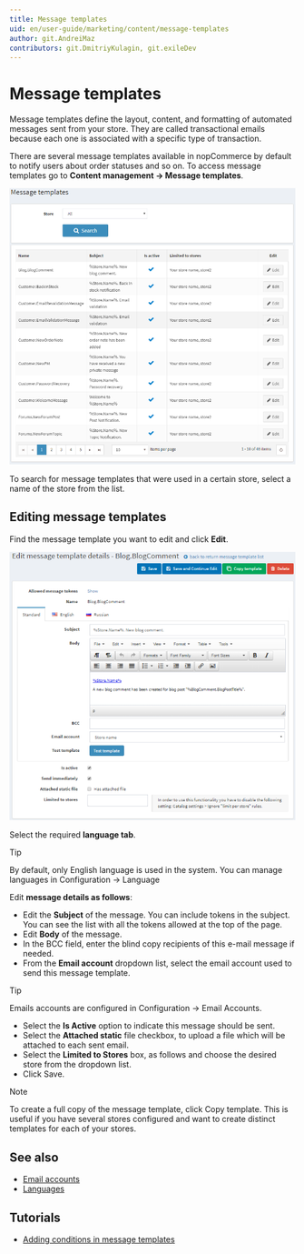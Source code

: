 ```yaml
---
title: Message templates
uid: en/user-guide/marketing/content/message-templates
author: git.AndreiMaz
contributors: git.DmitriyKulagin, git.exileDev
---
```


# Message templates

Message templates define the layout, content, and formatting of automated messages sent from your store. They are called transactional emails because each one is associated with a specific type of transaction.

There are several message templates available in nopCommerce by default to notify users about order statuses and so on. To access message templates go to **Content management → Message templates**.

![MessageTemplate1](_static/message-templates/MessageTemplate1.png)

To search for message templates that were used in a certain store, select a name of the store from the list.

## Editing message templates

Find the message template you want to edit and click **Edit**.

![Editing message templates](_static/message-templates/MessageTemplate2.png)

Select the required **language tab**.

> [!TIP]
> 
> By default, only English language is used in the system. You can manage languages in Configuration → Language

Edit **message details as follows**:

- Edit the **Subject** of the message. You can include tokens in the subject. You can see the list with all the tokens allowed at the top of the page.
- Edit **Body** of the message.
- In the BCC field, enter the blind copy recipients of this e-mail message if needed.
- From the **Email account** dropdown list, select the email account used to send this message template.

> [!TIP]
> 
> Emails accounts are configured in Configuration → Email Accounts.

- Select the **Is Active** option to indicate this message should be sent.
- Select the **Attached static** file checkbox, to upload a file which will be attached to each sent email.
- Select the **Limited to Stores** box, as follows and choose the desired store from the dropdown list.
- Click Save.

> [!NOTE]
> 
> To create a full copy of the message template, click Copy template. This is useful if you have several stores configured and want to create distinct templates for each of your stores.

## See also

- [Email accounts](xref:en/user-guide/configuring/system/email-accounts)
- [Languages](xref:en/user-guide/configuring/setting-up/main-store/languages)

## Tutorials

- [Adding conditions in message templates](https://www.youtube.com/watch?v=5chrb1yH1v4&feature=youtu.be)
